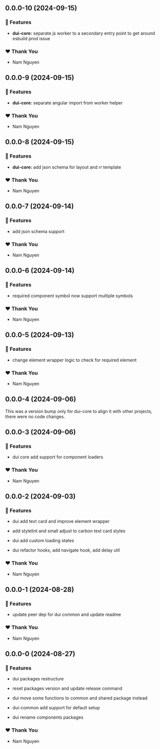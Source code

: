 ## 0.0.0-10 (2024-09-15)


### 🚀 Features

- **dui-core:** separate js worker to a secondary entry point to get around esbuild prod issue


### ❤️  Thank You

- Nam Nguyen

## 0.0.0-9 (2024-09-15)


### 🚀 Features

- **dui-core:** separate angular import from worker helper


### ❤️  Thank You

- Nam Nguyen

## 0.0.0-8 (2024-09-15)


### 🚀 Features

- **dui-core:** add json schema for layout and rr template


### ❤️  Thank You

- Nam Nguyen

## 0.0.0-7 (2024-09-14)


### 🚀 Features

- add json schema support


### ❤️  Thank You

- Nam Nguyen

## 0.0.0-6 (2024-09-14)


### 🚀 Features

- required component symbol now support multiple symbols


### ❤️  Thank You

- Nam Nguyen

## 0.0.0-5 (2024-09-13)


### 🚀 Features

- change element wrapper logic to check for required element


### ❤️  Thank You

- Nam Nguyen

## 0.0.0-4 (2024-09-06)

This was a version bump only for dui-core to align it with other projects, there were no code changes.

## 0.0.0-3 (2024-09-06)


### 🚀 Features

- dui core add support for component loaders


### ❤️  Thank You

- Nam Nguyen

## 0.0.0-2 (2024-09-03)


### 🚀 Features

- dui add text card and improve element wrapper

- add stylelint and small adjust to carbon text card styles

- dui add custom loading states

- dui refactor hooks, add navigate hook, add delay util


### ❤️  Thank You

- Nam Nguyen

## 0.0.0-1 (2024-08-28)


### 🚀 Features

- update peer dep for dui common and update readme


### ❤️  Thank You

- Nam Nguyen

## 0.0.0-0 (2024-08-27)


### 🚀 Features

- dui packages restructure

- reset packages version and update release command

- dui move some functions to common and shared package instead

- dui-common add support for default setup

- dui rename components packages


### ❤️  Thank You

- Nam Nguyen